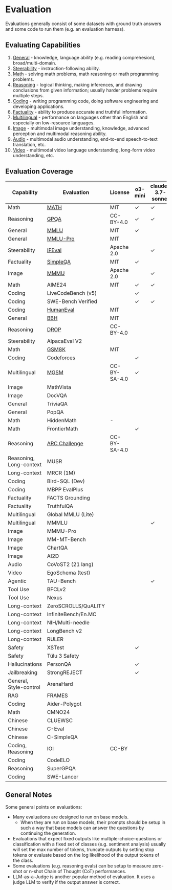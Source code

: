# Evaluation

Evaluations generally consist of some datasets with ground truth answers and some code to run them (e.g. an evaluation harness).

## Evaluating Capabilities

1. [General](general/) - knowledge, language ability (e.g. reading comprehesion), broad/multi-domain.
2. [Steerability](steerability/) - instruction-following ability.
3. [Math](math/) - solving math problems, math reasoning or math programming problems.
4. [Reasoning](reasoning/) - logical thinking, making inferences, and drawing conclusions from given information; usually harder problems require multiple steps.
5. [Coding](coding/) - writing programming code, doing software engineering and developing applications.
6. [Factuality](factuality/) - ability to produce accurate and truthful information.
7. [Multilingual](multilingual/) - performance on languages other than English and especially on low-resource languages.
8. [Image](image/) - multimodal image understanding, knowledge, advanced perception and multimodal reasoning ability.
9. [Audio](audio/) - multimodal audio understanding, end-to-end speech-to-text translation, etc.
10. [Video](video/) - multimodal video language understanding, long-form video understanding, etc.

## Evaluation Coverage

| Capability              | Evaluation                         | License      | o3-mini | claude-3.7-sonnet | gemini-2.0 | llama-3.3 | grok-2 | mistral-small-3.1 | olmo-2 | openllm-leaderboard | deepseek-r1 |
|-------------------------|------------------------------------|--------------|---------|-------------------|------------|-----------|--------|-------------------|--------|---------------------|-------------|
| Math                    | [MATH](math/math.md)               | MIT          | ✓       | ✓                 | ✓          | ✓         | ✓      | ✓                 | ✓      | ✓                   | ✓           |
| Reasoning               | [GPQA](reasoning/gpqa.md)          | CC-BY-4.0    | ✓       | ✓                 | ✓          | ✓         | ✓      | ✓                 |        | ✓                   | ✓           |
| General                 | [MMLU](general/mmlu.md)            | MIT          | ✓       |                   |            | ✓         | ✓      | ✓                 | ✓      |                     | ✓           |
| General                 | [MMLU-Pro](general/mmlu.md)        | MIT          |         |                   | ✓          | ✓         | ✓      | ✓                 |        | ✓                   | ✓           |
| Steerability            | [IFEval](steerability/ifeval.md)   | Apache 2.0   |         | ✓                 |            | ✓         |        |                   | ✓      | ✓                   | ✓           |
| Factuality              | [SimpleQA](factuality/simpleqa.md) | MIT          | ✓       |                   | ✓          |           |        | ✓                 |        |                     | ✓           |
| Image                   | [MMMU](image/mmmu.md)              | Apache 2.0   |         | ✓                 | ✓          |           | ✓      | ✓                 |        |                     |             |
| Math                    | AIME24                             | MIT          | ✓       | ✓                 |            |           |        |                   |        |                     | ✓           |
| Coding                  | LiveCodeBench (v5)                 |              | ✓       |                   | ✓          |           |        |                   |        |                     | ✓           |
| Coding                  | SWE-Bench Verified                 |              | ✓       | ✓                 |            |           |        |                   |        |                     | ✓           |
| Coding                  | [HumanEval](coding/humaneval.md)   | MIT          |         |                   |            | ✓         | ✓      | ✓                 |        |                     |             |
| General                 | [BBH](general/bbh.md)              | MIT          |         |                   |            |           |        |                   | ✓      | ✓                   |             |
| Reasoning               | [DROP](reasoning/drop.md)          | CC-BY-4.0    |         |                   |            |           |        |                   | ✓      |                     | ✓           |
| Steerability            | AlpacaEval V2                      |              |         |                   |            |           |        |                   | ✓      |                     | ✓           |
| Math                    | [GSM8K](math/gsm8k.md)             | MIT          |         |                   |            | ✓         |        |                   | ✓      |                     |             |
| Coding                  | Codeforces                         |              | ✓       |                   |            |           |        |                   |        |                     | ✓           |
| Multilingual            | [MGSM](multilingual/mgsm.md)       | CC-BY-SA-4.0 | ✓       |                   |            | ✓         |        |                   |        |                     |             |
| Image                   | MathVista                          |              |         |                   |            |           | ✓      | ✓                 |        |                     |             |
| Image                   | DocVQA                             |              |         |                   |            |           | ✓      | ✓                 |        |                     |             |
| General                 | TriviaQA                           |              |         |                   |            |           |        | ✓                 |        |                     |             |
| General                 | PopQA                              |              |         |                   |            |           |        |                   | ✓      |                     |             |
| Math                    | HiddenMath                         | -            |         |                   | ✓          |           |        |                   |        |                     |             |
| Math                    | FrontierMath                       |              | ✓       |                   |            |           |        |                   |        |                     |             |
| Reasoning               | [ARC Challenge](reasoning/arc.md)  | CC-BY-SA-4.0 |         |                   |            | ✓         |        |                   |        |                     |             |
| Reasoning, Long-context | MUSR                               |              |         |                   |            |           |        |                   |        | ✓                   |             |
| Long-context            | MRCR (1M)                          |              |         |                   | ✓          |           |        |                   |        |                     |             |
| Coding                  | Bird-SQL (Dev)                     |              |         |                   | ✓          |           |        |                   |        |                     |             |
| Coding                  | MBPP EvalPlus                      |              |         |                   |            | ✓         |        |                   |        |                     |             |
| Factuality              | FACTS Grounding                    |              |         |                   | ✓          |           |        |                   |        |                     |             |
| Factuality              | TruthfulQA                         |              |         |                   |            |           |        |                   | ✓      |                     |             |
| Multilingual            | Global MMLU (Lite)                 |              |         |                   | ✓          |           |        |                   |        |                     |             |
| Multilingual            | MMMLU                              |              |         | ✓                 |            |           |        |                   |        |                     |             |
| Image                   | MMMU-Pro                           |              |         |                   |            |           |        | ✓                 |        |                     |             |
| Image                   | MM-MT-Bench                        |              |         |                   |            |           |        | ✓                 |        |                     |             |
| Image                   | ChartQA                            |              |         |                   |            |           |        | ✓                 |        |                     |             |
| Image                   | AI2D                               |              |         |                   |            |           |        | ✓                 |        |                     |             |
| Audio                   | CoVoST2 (21 lang)                  |              |         |                   | ✓          |           |        |                   |        |                     |             |
| Video                   | EgoSchema (test)                   |              |         |                   | ✓          |           |        |                   |        |                     |             |
| Agentic                 | TAU-Bench                          |              |         | ✓                 |            |           |        |                   |        |                     |             |
| Tool Use                | BFCLv2                             |              |         |                   |            | ✓         |        |                   |        |                     |             |
| Tool Use                | Nexus                              |              |         |                   |            | ✓         |        |                   |        |                     |             |
| Long-context            | ZeroSCROLLS/QuALITY                |              |         |                   |            | ✓         |        |                   |        |                     |             |
| Long-context            | InfiniteBench/En.MC                |              |         |                   |            | ✓         |        |                   |        |                     |             |
| Long-context            | NIH/Multi-needle                   |              |         |                   |            | ✓         |        |                   |        |                     |             |
| Long-context            | LongBench v2                       |              |         |                   |            |           |        | ✓                 |        |                     |             |
| Long-context            | RULER                              |              |         |                   |            |           |        | ✓                 |        |                     |             |
| Safety                  | XSTest                             |              | ✓       |                   |            |           |        |                   |        |                     |             |
| Safety                  | Tülu 3 Safety                      |              |         |                   |            |           |        |                   | ✓      |                     |             |
| Hallucinations          | PersonQA                           |              | ✓       |                   |            |           |        |                   |        |                     |             |
| Jailbreaking            | StrongREJECT                       |              | ✓       |                   |            |           |        |                   |        |                     |             |
| General, Style-control  | ArenaHard                          |              |         |                   |            |           |        |                   |        |                     | ✓           |
| RAG                     | FRAMES                             |              |         |                   |            |           |        |                   |        |                     | ✓           |
| Coding                  | Aider-Polygot                      |              |         |                   |            |           |        |                   |        |                     | ✓           |
| Math                    | CMNO24                             |              |         |                   |            |           |        |                   |        |                     | ✓           |
| Chinese                 | CLUEWSC                            |              |         |                   |            |           |        |                   |        |                     | ✓           |
| Chinese                 | C-Eval                             |              |         |                   |            |           |        |                   |        |                     | ✓           |
| Chinese                 | C-SimpleQA                         |              |         |                   |            |           |        |                   |        |                     | ✓           |
| Coding, Reasoning       | IOI                                | CC-BY        |         |                   |            |           |        |                   |        |                     |             |
| Coding                  | CodeELO                            |              |         |                   |            |           |        |                   |        |                     |             |
| Reasoning               | SuperGPQA                          |              |         |                   |            |           |        |                   |        |                     |             |
| Coding                  | SWE-Lancer                         |              |         |                   |            |           |        |                   |        |                     |             |

## General Notes

Some general points on evaluations:
- Many evaluations are designed to run on base models. 
    - When they are run on base models, their prompts should be setup in such a way that base models can answer the questions by continuing the generation.
- Evaluations that expect fixed outputs like multiple-choice-questions or classification with a fixed set of classes (e.g. sentiment analysis) usually will set the max number of tokens, truncate outputs by setting stop tokens or evaluate based on the log likelihood of the output tokens of the class.
- Some evaluations (e.g. reasoning evals) can be setup to measure zero-shot or n-shot Chain of Thought (CoT) performances.
- LLM-as-a-Judge is another popular method of evaluation. It uses a judge LLM to verify if the output answer is correct.